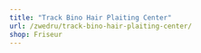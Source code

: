 ```yaml
---
title: "Track Bino Hair Plaiting Center"
url: /zwedru/track-bino-hair-plaiting-center/
shop: Friseur
---
```


